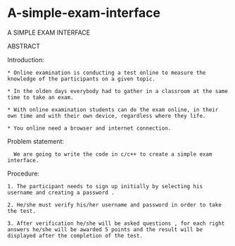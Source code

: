 # A-simple-exam-interface
A SIMPLE EXAM INTERFACE

ABSTRACT

 Introduction:

    * Online examination is conducting a test online to measure the knowledge of the participants on a given topic. 
    
    * In the olden days everybody had to gather in a classroom at the same time to take an exam.
    
    * With online examination students can do the exam online, in their own time and with their own device, regardless where they life.
    
    * You online need a browser and internet connection. 

 Problem statement:

      We are going to write the code in c/c++ to create a simple exam interface.

 Procedure:

    1. The participant needs to sign up initially by selecting his username and creating a password .

    2. He/she must verify his/her username and password in order to take
    the test.

    3. After verification he/she will be asked questions , for each right
    answers he/she will be awarded 5 points and the result will be
    displayed after the completion of the test.
